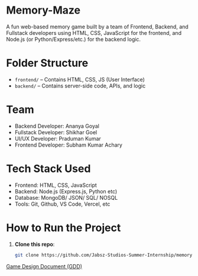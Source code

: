# Memory-Maze
A fun web-based memory game built by a team of Frontend, Backend, and Fullstack developers using HTML, CSS, JavaScript for the frontend, and Node.js (or Python/Express/etc.) for the backend logic.

# Folder Structure

- `frontend/` – Contains HTML, CSS, JS (User Interface)
- `backend/` – Contains server-side code, APIs, and logic

# Team
- Backend Developer: Ananya Goyal
- Fullstack Developer: Shikhar Goel 
- UI/UX Developer: Praduman Kumar 
- Frontend Developer: Subham Kumar Achary

# Tech Stack Used 
- Frontend: HTML, CSS, JavaScript
- Backend: Node.js (Express.js, Python etc)
- Database: MongoDB/ JSON/ SQL/ NOSQL 
- Tools: Git, Github, VS Code, Vercel, etc 

# How to Run the Project

1. **Clone this repo**:
   ```bash
   git clone https://github.com/Jabsz-Studios-Summer-Internship/memory-maze.git

[Game Design Document (GDD)](gdd.md)